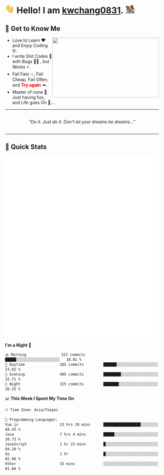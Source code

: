 <h1> <img src="./assets/hi.gif" height="30px"> Hello! I am <a href="https://github.com/kwchang0831">kwchang0831</a>. <img src="./assets/cool-cat.gif" height="30px"> </h1>
</h1>

## 🎉 Get to Know Me

<a href="#"><img align="right" src="https://media.tenor.com/S5qCffxIFdUAAAAC/the-muppet-kermit-the-frog.gif" width="349" height="195" /></a>

- Love to Learn ❤️ and Enjoy Coding 🤓.
- I write Shit Codes 💩 with Bugs 🐛🐛 , but Works ⚡️.
- Fail Fast 💥, Fail Cheap, Fail Often, and <span style="color:red;font-weight:800;">Try again</span> ⏪️.
- Master of none 🤪. Just having fun, and Life goes On 🌱...

<hr/>
<br/>
<div align="center">
<i>"Do it. Just do it. Don't let your dreams be dreams..." </i>
</div>
<br/>
<hr/>

## 🙈 Quick Stats

![overview](https://raw.githubusercontent.com/kwchang0831/kwchang0831/output/generated/overview.svg)
![languages](https://raw.githubusercontent.com/kwchang0831/kwchang0831/output/generated/languages.svg)

<!--START_SECTION:waka-->
**I'm a Night 🦉** 

```text
🌞 Morning                223 commits         █████░░░░░░░░░░░░░░░░░░░░   18.01 % 
🌆 Daytime                285 commits         ██████░░░░░░░░░░░░░░░░░░░   23.02 % 
🌃 Evening                405 commits         ████████░░░░░░░░░░░░░░░░░   32.71 % 
🌙 Night                  325 commits         ███████░░░░░░░░░░░░░░░░░░   26.25 % 
```


📊 **This Week I Spent My Time On** 

```text
🕑︎ Time Zone: Asia/Taipei

💬 Programming Languages: 
Vue.js                   23 hrs 20 mins      █████████████████░░░░░░░░   68.43 % 
Java                     7 hrs 4 mins        █████░░░░░░░░░░░░░░░░░░░░   20.73 % 
JavaScript               1 hr 23 mins        █░░░░░░░░░░░░░░░░░░░░░░░░   04.10 % 
Go                       1 hr                █░░░░░░░░░░░░░░░░░░░░░░░░   02.98 % 
Other                    33 mins             ░░░░░░░░░░░░░░░░░░░░░░░░░   01.66 % 
```


<!--END_SECTION:waka-->
